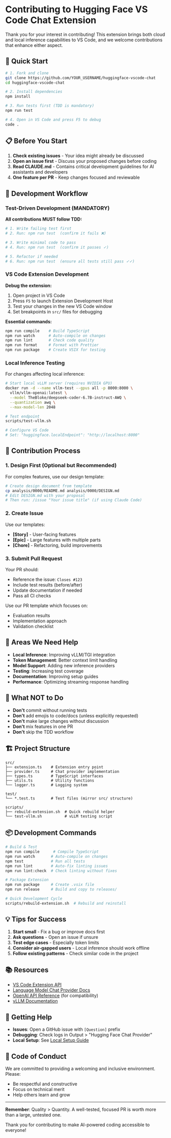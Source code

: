 # Contributing to Hugging Face VS Code Chat Extension

Thank you for your interest in contributing! This extension brings both cloud and local inference capabilities to VS Code, and we welcome contributions that enhance either aspect.

## 🎯 Quick Start

```bash
# 1. Fork and clone
git clone https://github.com/YOUR_USERNAME/huggingface-vscode-chat
cd huggingface-vscode-chat

# 2. Install dependencies
npm install

# 3. Run tests first (TDD is mandatory)
npm run test

# 4. Open in VS Code and press F5 to debug
code .
```

## 📋 Before You Start

1. **Check existing issues** - Your idea might already be discussed
2. **Open an issue first** - Discuss your proposed changes before coding
3. **Read CLAUDE.md** - Contains critical development guidelines for AI assistants and developers
4. **One feature per PR** - Keep changes focused and reviewable

## 🔧 Development Workflow

### Test-Driven Development (MANDATORY)

**All contributions MUST follow TDD:**

```bash
# 1. Write failing test first
# 2. Run: npm run test  (confirm it fails ❌)

# 3. Write minimal code to pass
# 4. Run: npm run test  (confirm it passes ✓)

# 5. Refactor if needed
# 6. Run: npm run test  (ensure all tests still pass ✓✓)
```

### VS Code Extension Development

**Debug the extension:**
1. Open project in VS Code
2. Press `F5` to launch Extension Development Host
3. Test your changes in the new VS Code window
4. Set breakpoints in `src/` files for debugging

**Essential commands:**
```bash
npm run compile    # Build TypeScript
npm run watch      # Auto-compile on changes
npm run lint       # Check code quality
npm run format     # Format with Prettier
npm run package    # Create VSIX for testing
```

### Local Inference Testing

For changes affecting local inference:

```bash
# Start local vLLM server (requires NVIDIA GPU)
docker run -d --name vllm-test --gpus all -p 8000:8000 \
  vllm/vllm-openai:latest \
  --model TheBloke/deepseek-coder-6.7B-instruct-AWQ \
  --quantization awq \
  --max-model-len 2048

# Test endpoint
scripts/test-vllm.sh

# Configure VS Code
# Set: "huggingface.localEndpoint": "http://localhost:8000"
```

## 📝 Contribution Process

### 1. Design First (Optional but Recommended)

For complex features, use our design template:
```bash
# Create design document from template
cp analysis/0000/README.md analysis/0000/DESIGN.md
# Edit DESIGN.md with your proposal
# Then run: /issue "Your issue title" (if using Claude Code)
```

### 2. Create Issue

Use our templates:
- **[Story]** - User-facing features
- **[Epic]** - Large features with multiple parts
- **[Chore]** - Refactoring, build improvements

### 3. Submit Pull Request

Your PR should:
- Reference the issue: `Closes #123`
- Include test results (before/after)
- Update documentation if needed
- Pass all CI checks

Use our PR template which focuses on:
- Evaluation results
- Implementation approach
- Validation checklist

## 🎯 Areas We Need Help

- **Local Inference**: Improving vLLM/TGI integration
- **Token Management**: Better context limit handling
- **Model Support**: Adding new inference providers
- **Testing**: Increasing test coverage
- **Documentation**: Improving setup guides
- **Performance**: Optimizing streaming response handling

## 🚫 What NOT to Do

- **Don't** commit without running tests
- **Don't** add emojis to code/docs (unless explicitly requested)
- **Don't** make large changes without discussion
- **Don't** mix features in one PR
- **Don't** skip the TDD workflow

## 🏗️ Project Structure

```
src/
├── extension.ts    # Extension entry point
├── provider.ts     # Chat provider implementation
├── types.ts        # TypeScript interfaces
├── utils.ts        # Utility functions
└── logger.ts       # Logging system

test/
└── *.test.ts       # Test files (mirror src/ structure)

scripts/
├── rebuild-extension.sh  # Quick rebuild helper
└── test-vllm.sh          # vLLM testing script
```

## 📦 Development Commands

```bash
# Build & Test
npm run compile      # Compile TypeScript
npm run watch       # Auto-compile on changes
npm test            # Run all tests
npm run lint        # Auto-fix linting issues
npm run lint:check  # Check linting without fixes

# Package Extension
npm run package     # Create .vsix file
npm run release     # Build and copy to releases/

# Quick Development Cycle
scripts/rebuild-extension.sh  # Rebuild and reinstall
```

## 💡 Tips for Success

1. **Start small** - Fix a bug or improve docs first
2. **Ask questions** - Open an issue if unsure
3. **Test edge cases** - Especially token limits
4. **Consider air-gapped users** - Local inference should work offline
5. **Follow existing patterns** - Check similar code in the project

## 📚 Resources

- [VS Code Extension API](https://code.visualstudio.com/api)
- [Language Model Chat Provider Docs](https://code.visualstudio.com/api/extension-guides/ai/language-model-chat-provider)
- [OpenAI API Reference](https://platform.openai.com/docs/api-reference) (for compatibility)
- [vLLM Documentation](https://docs.vllm.ai/)

## 🤝 Getting Help

- **Issues**: Open a GitHub issue with `[Question]` prefix
- **Debugging**: Check logs in Output > "Hugging Face Chat Provider"
- **Local Setup**: See [Local Setup Guide](docs/local-setup.md)

## 📜 Code of Conduct

We are committed to providing a welcoming and inclusive environment. Please:
- Be respectful and constructive
- Focus on technical merit
- Help others learn and grow

---

**Remember**: Quality > Quantity. A well-tested, focused PR is worth more than a large, untested one.

Thank you for contributing to make AI-powered coding accessible to everyone!